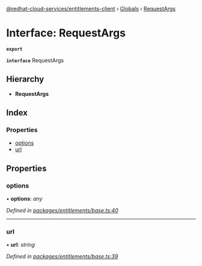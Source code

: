 [@redhat-cloud-services/entitlements-client](../README.md) › [Globals](../globals.md) › [RequestArgs](requestargs.md)

# Interface: RequestArgs

**`export`** 

**`interface`** RequestArgs

## Hierarchy

* **RequestArgs**

## Index

### Properties

* [options](requestargs.md#options)
* [url](requestargs.md#url)

## Properties

###  options

• **options**: *any*

*Defined in [packages/entitlements/base.ts:40](https://github.com/Hyperkid123/javascript-clients/blob/master/packages/entitlements/base.ts#L40)*

___

###  url

• **url**: *string*

*Defined in [packages/entitlements/base.ts:39](https://github.com/Hyperkid123/javascript-clients/blob/master/packages/entitlements/base.ts#L39)*
